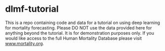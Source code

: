 # dlmf-tutorial
This is a repo containing code and data for a tutorial on using deep learning for mortality forecasting. Please DO NOT use the data provided here for anything beyond the tutorial. It is for demonstration purposes only. If you would like access to the full Human Mortality Database please visit www.mortality.org. 